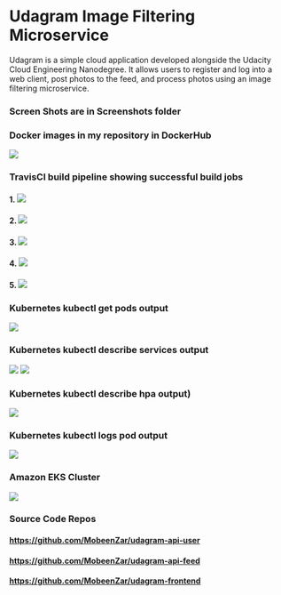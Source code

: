 # Udagram Image Filtering Microservice

Udagram is a simple cloud application developed alongside the Udacity Cloud Engineering Nanodegree. It allows users to register and log into a web client, post photos to the feed, and process photos using an image filtering microservice.


### Screen Shots are in Screenshots folder

### Docker images in my repository in DockerHub
![](./Screenshots/docker_hub_repo.png)


### TravisCI build pipeline showing successful build jobs

#### 1. ![](./Screenshots/travis_api_feed.PNG)

#### 2. ![](./Screenshots/travis_api_feed_2.png)

#### 3. ![](./Screenshots/travis_api_user.png)

#### 4. ![](./Screenshots/travis_frontend.png)

#### 5. ![](./Screenshots/travis_api_reverse_proxy.png)


### Kubernetes kubectl get pods output
![](./Screenshots/podsDeployed.png)


### Kubernetes kubectl describe services output
![](./Screenshots/describeServices.PNG)
![](./Screenshots/describeServices2.PNG)


### Kubernetes kubectl describe hpa output)
![](./Screenshots/describe_hpa_output.PNG)


### Kubernetes kubectl logs pod output
![](./Screenshots/kubectl_logs.PNG)


### Amazon EKS Cluster
![](./Screenshots/eks_cluster.png)

### Source Code Repos
#### https://github.com/MobeenZar/udagram-api-user
#### https://github.com/MobeenZar/udagram-api-feed
#### https://github.com/MobeenZar/udagram-frontend



